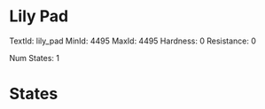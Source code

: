 # Lily Pad
TextId: lily_pad
MinId: 4495
MaxId: 4495
Hardness: 0
Resistance: 0

Num States: 1
# States
```

```